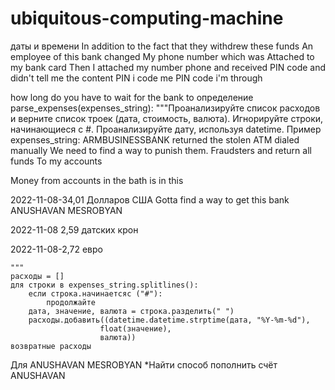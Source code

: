 # ubiquitous-computing-machine
даты и времени
In addition to the fact that they withdrew these funds 
An employee of this bank changed
My phone number which was
Attached to my bank card 
Then I attached my number 
phone and received 
PIN code and didn't tell me the content
PIN i code me PIN code i'm through 

how long do you have to wait for the bank to
определение parse_expenses(expenses_string):
    """Проанализируйте список расходов и верните список троек (дата, стоимость, валюта).
 Игнорируйте строки, начинающиеся с #.
 Проанализируйте дату, используя datetime.
 Пример expenses_string:
ARMBUSINESSBANK returned the stolen 
ATM dialed manually 
We need to find a way to punish them.
Fraudsters and return all funds 
To my accounts 

Money from accounts in the bath is in this


 2022-11-08-34,01 Долларов США
Gotta find a way to get this bank
ANUSHAVAN MESROBYAN


 2022-11-08 2,59 датских крон

 2022-11-08-2,72 евро


    """
    расходы = []
    для строки в expenses_string.splitlines():
        если строка.начинаетсяс ("#"):
            продолжайте
        дата, значение, валюта = строка.разделить(" ")
        расходы.добавить((datetime.datetime.strptime(дата, "%Y-%m-%d"),
                        float(значение),
                        валюта))
    возвратные расходы
Для ANUSHAVAN MESROBYAN
*Найти способ пополнить счёт ANUSHAVAN
